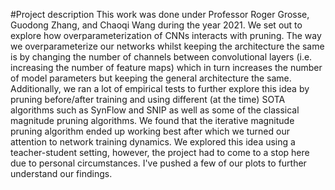 #Project description
This work was done under Professor Roger Grosse, Guodong Zhang, and Chaoqi Wang during the year 2021. We set out to 
explore how overparameterization of CNNs interacts with pruning. The way we overparameterize our networks whilst keeping 
the architecture the same is by changing the number of channels between convolutional layers (i.e. increasing the number 
of feature maps) which in turn increases the number of model parameters but keeping the general architecture the same. 
Additionally, we ran a lot of empirical tests to further explore this idea by pruning before/after training and using 
different (at the time) SOTA algorithms such as SynFlow and SNIP as well as some of the classical magnitude pruning 
algorithms. We found that the iterative magnitude pruning algorithm ended up working best after which we turned our 
attention to network training dynamics. We explored this idea using a teacher-student setting, however, the project had to 
come to a stop here due to personal circumstances. I've pushed a few of our plots to further understand our findings.
